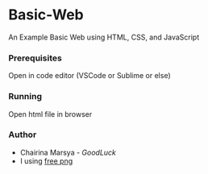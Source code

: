 # Basic-Web
An Example Basic Web using HTML, CSS, and JavaScript

### Prerequisites
Open in code editor (VSCode or Sublime or else)

### Running
Open html file in browser

### Author
- Chairina Marsya - *GoodLuck*
- I using [free png](https://www.kindpng.com/)
